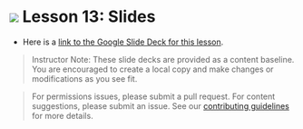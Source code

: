 
# ![](https://ga-dash.s3.amazonaws.com/production/assets/logo-9f88ae6c9c3871690e33280fcf557f33.png) Lesson 13: Slides

- Here is a [link to the Google Slide Deck for this lesson](https://docs.google.com/presentation/d/1pxrFTb_Vs8TASDyrRe6onPmAsj6oo8zzWS_rEXz-Iy0/edit?usp=sharing).

> Instructor Note: These slide decks are provided as a content baseline. You are encouraged to create a local copy and make changes or modifications as you see fit. 

> For permissions issues, please submit a pull request. For content suggestions, please submit an issue. See our [contributing guidelines](../../../../contributing.md) for more details.
